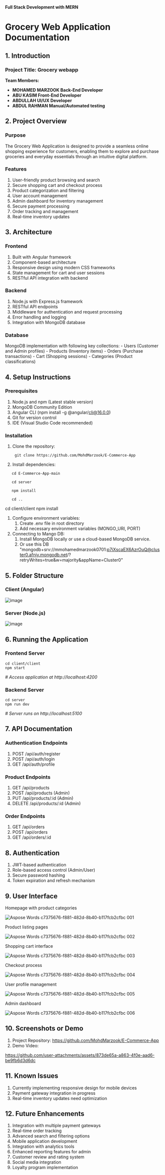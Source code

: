 <a name="grocery-web-application-documentation"></a>**Full Stack Development with MERN**
# **Grocery Web Application Documentation**
##
## <a name="project-overview"></a>**1. <a name="_hlk182817293"></a>Introduction**	
### **Project Title: Grocery webapp**
**Team Members:**

- **MOHAMED MARZOOK     Back-End Developer**
- **ABU KASIM 	              Front-End Developer**
- **ABDULLAH     		  UI/UX Developer**
- **ABDUL RAHMAN	    	  Manual/Automated testing**
## **2. Project Overview**
### <a name="purpose"></a>**Purpose**
The Grocery Web Application is designed to provide a seamless online shopping experience for customers, enabling them to explore and purchase groceries and everyday essentials through an intuitive digital platform.
### <a name="features"></a>**Features**
1. User-friendly product browsing and search
1. Secure shopping cart and checkout process
1. Product categorization and filtering
1. User account management
1. Admin dashboard for inventory management
1. Secure payment processing
1. Order tracking and management
1. Real-time inventory updates
## <a name="architecture"></a>**3. Architecture**
### <a name="frontend"></a>**Frontend**
1. Built with Angular framework
1. Component-based architecture
1. Responsive design using modern CSS frameworks
1. State management for cart and user sessions
1. RESTful API integration with backend
### <a name="backend"></a>**Backend**
1. Node.js with Express.js framework
1. RESTful API endpoints
1. Middleware for authentication and request processing
1. Error handling and logging
1. Integration with MongoDB database
### <a name="database"></a>**Database**
MongoDB implementation with following key collections: - Users (Customer and Admin profiles) - Products (Inventory items) - Orders (Purchase transactions) - Cart (Shopping sessions) - Categories (Product classifications)
## <a name="setup-instructions"></a>**4. Setup Instructions**
### <a name="prerequisites"></a>**Prerequisites**
1. Node.js and npm (Latest stable version)
1. MongoDB Community Edition
1. Angular CLI (npm install -g @angular/cli@16.0.0)
1. Git for version control
1. IDE (Visual Studio Code recommended)
### <a name="installation"></a>**Installation**
1. Clone the repository:
    ```
     git clone https://github.com/MohdMarzook/E-Commerce-App
    ```
1. Install dependencies:
```
   cd E-Commerce-App-main

   cd server

   npm install

   cd ..
```
   cd client/client
   npm install
1. Configure environment variables:
   1. Create .env file in root directory
   1. Add necessary environment variables (MONGO\_URI, PORT)
1. Connecting to Mango DB:
   1. Install MongoDB locally or use a cloud-based MongoDB service.
   1. Or use this DB "mongodb+srv://mmohamedmarzook0701:p7iXscaEX6AzrOuQ@cluster0.afnjy.mongodb.net/?retryWrites=true&w=majority&appName=Cluster0"



## <a name="folder-structure"></a>**5. Folder Structure**
### <a name="client-angular"></a>**Client (Angular)**


![image](https://github.com/user-attachments/assets/71b40534-474a-477f-b77f-81f9e3270af4)




### <a name="server-node.js"></a>**Server (Node.js)**

![image](https://github.com/user-attachments/assets/891bf097-1f0b-4f7a-8363-e19a8beba8b5)


## <a name="running-the-application"></a>**6. Running the Application**
### <a name="frontend-server"></a>**Frontend Server**
```
cd client/client
npm start
```
*# Access application at http://localhost:4200*
### <a name="backend-server"></a>**Backend Server**
```
cd server
npm run dev
```
*# Server runs on http://localhost:5100*
## <a name="api-documentation"></a>**7. API Documentation**
### <a name="authentication-endpoints"></a>**Authentication Endpoints**
1. POST /api/auth/register
1. POST /api/auth/login
1. GET /api/auth/profile
### <a name="product-endpoints"></a>**Product Endpoints**
1. GET /api/products
1. POST /api/products (Admin)
1. PUT /api/products/:id (Admin)
1. DELETE /api/products/:id (Admin)
### <a name="order-endpoints"></a>**Order Endpoints**
1. GET /api/orders
1. POST /api/orders
1. GET /api/orders/:id
## <a name="authentication"></a>**8. Authentication**
1. JWT-based authentication
1. Role-based access control (Admin/User)
1. Secure password hashing
1. Token expiration and refresh mechanism
## <a name="user-interface"></a>**9. User Interface**

Homepage with product categories 

![Aspose Words c7375676-f881-482d-8b40-b117fcb2cfbc 001](https://github.com/user-attachments/assets/5c156cea-647d-436e-946e-5d494ef5909e)




Product listing pages 

![Aspose Words c7375676-f881-482d-8b40-b117fcb2cfbc 002](https://github.com/user-attachments/assets/80ba3ae5-4f4f-438d-b9b7-f444234025ef)


Shopping cart interface  

![Aspose Words c7375676-f881-482d-8b40-b117fcb2cfbc 003](https://github.com/user-attachments/assets/8ba92491-802e-4da7-85f7-703ec38441e6)




Checkout process 

![Aspose Words c7375676-f881-482d-8b40-b117fcb2cfbc 004](https://github.com/user-attachments/assets/c6360b1f-a9a8-463f-a7be-feca2b5eb537)


User profile management 

![Aspose Words c7375676-f881-482d-8b40-b117fcb2cfbc 005](https://github.com/user-attachments/assets/2cac6d24-a8bf-4539-bdcc-8c69ac86e987)


Admin dashboard

![Aspose Words c7375676-f881-482d-8b40-b117fcb2cfbc 006](https://github.com/user-attachments/assets/35f70a79-3909-4ee2-b411-5718e6f46b07)
## <a name="screenshots-or-demo"></a>**10. Screenshots or Demo**
1. Project Repository: https://github.com/MohdMarzook/E-Commerce-App
1. Demo Video: 

https://github.com/user-attachments/assets/873de65a-a863-4f0e-aad6-be9fb6d3d6dc


## <a name="known-issues"></a>**11. Known Issues**
1. Currently implementing responsive design for mobile devices
1. Payment gateway integration in progress
1. Real-time inventory updates need optimization
## <a name="future-enhancements"></a>**12. Future Enhancements**
1. Integration with multiple payment gateways
1. Real-time order tracking
1. Advanced search and filtering options
1. Mobile application development
1. Integration with analytics tools
1. Enhanced reporting features for admin
1. Customer review and rating system
1. Social media integration
1. Loyalty program implementation
